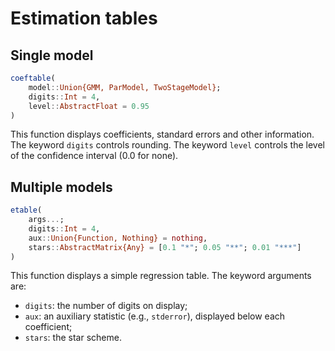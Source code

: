 # Estimation tables

## Single model

```julia
coeftable(
    model::Union{GMM, ParModel, TwoStageModel};
    digits::Int = 4,
    level::AbstractFloat = 0.95
)
```

This function displays coefficients, standard errors and other information. The keyword `digits` controls rounding. The keyword `level` controls the level of the confidence interval (0.0 for none).

## Multiple models

```julia
etable(
    args...;
    digits::Int = 4,
    aux::Union{Function, Nothing} = nothing,
    stars::AbstractMatrix{Any} = [0.1 "*"; 0.05 "**"; 0.01 "***"]
)
```

This function displays a simple regression table. The keyword arguments are:

- `digits`: the number of digits on display;
- `aux`: an auxiliary statistic (e.g., `stderror`), displayed below each coefficient;
- `stars`: the star scheme.

